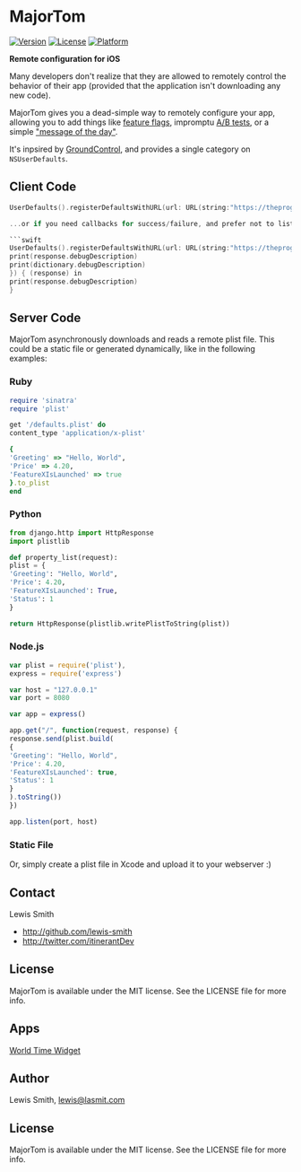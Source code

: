 # MajorTom

[![Version](https://img.shields.io/cocoapods/v/MajorTom.svg?style=flat)](http://cocoapods.org/pods/MajorTom)
[![License](https://img.shields.io/cocoapods/l/MajorTom.svg?style=flat)](http://cocoapods.org/pods/MajorTom)
[![Platform](https://img.shields.io/cocoapods/p/MajorTom.svg?style=flat)](http://cocoapods.org/pods/MajorTom)

**Remote configuration for iOS**

Many developers don't realize that they are allowed to remotely control the behavior of their app (provided that the application isn't downloading any new code).

MajorTom gives you a dead-simple way to remotely configure your app, allowing you to add things like [feature flags](http://code.flickr.com/blog/2009/12/02/flipping-out/), impromptu [A/B tests](http://en.wikipedia.org/wiki/A/B_testing), or a simple ["message of the day"](http://en.wikipedia.org/wiki/Motd_%28Unix%29).

It's inpsired by [GroundControl](https://github.com/mattt/GroundControl), and provides a single category on `NSUserDefaults`.

## Client Code

```objective-c
UserDefaults().registerDefaultsWithURL(url: URL(string:"https://theprogressapp.com/wtw/defaults.plist")!)```

...or if you need callbacks for success/failure, and prefer not to listen for a `NSUserDefaultsDidChangeNotification`:

```swift
UserDefaults().registerDefaultsWithURL(url: URL(string:"https://theprogressapp.com/wtw/defaults.plist")!, success: { (response, dictionary) in
print(response.debugDescription)
print(dictionary.debugDescription)
}) { (response) in
print(response.debugDescription)
}
```

## Server Code

MajorTom asynchronously downloads and reads a remote plist file. This could be a static file or generated dynamically, like in the following examples:

### Ruby

```ruby
require 'sinatra'
require 'plist'

get '/defaults.plist' do
content_type 'application/x-plist'

{
'Greeting' => "Hello, World",
'Price' => 4.20,
'FeatureXIsLaunched' => true
}.to_plist
end
```

### Python

```python
from django.http import HttpResponse
import plistlib

def property_list(request):
plist = {
'Greeting': "Hello, World",
'Price': 4.20,
'FeatureXIsLaunched': True,
'Status': 1
}

return HttpResponse(plistlib.writePlistToString(plist))
```

### Node.js

```javascript
var plist = require('plist'),
express = require('express')

var host = "127.0.0.1"
var port = 8080

var app = express()

app.get("/", function(request, response) {
response.send(plist.build(
{
'Greeting': "Hello, World",
'Price': 4.20,
'FeatureXIsLaunched': true,
'Status': 1
}
).toString())
})

app.listen(port, host)
```
### Static File
Or, simply create a plist file in Xcode and upload it to your webserver :)

## Contact

Lewis Smith

- http://github.com/lewis-smith
- http://twitter.com/itinerantDev

## License

MajorTom is available under the MIT license. See the LICENSE file for more info.

## Apps
[World Time Widget](https://itunes.apple.com/us/app/world-clock-time-widget-for-timezones/id912698955?mt=8)

## Author

Lewis Smith, lewis@lasmit.com

## License

MajorTom is available under the MIT license. See the LICENSE file for more info.
